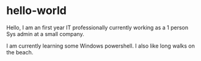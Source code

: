 # hello-world

Hello, I am an first year IT professionally currently working as a 1 person Sys admin at a small company. 

I am currently learning some Windows powershell. I also like long walks on the beach.
